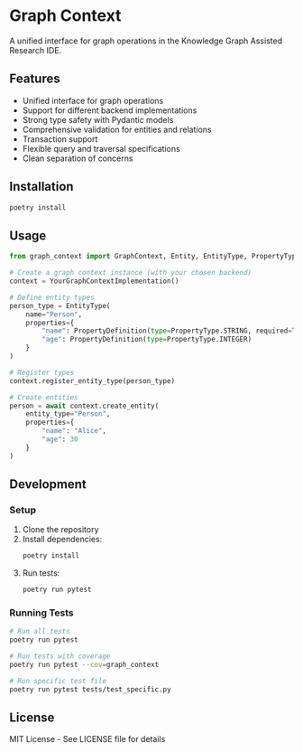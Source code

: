 # Graph Context

A unified interface for graph operations in the Knowledge Graph Assisted Research IDE.

## Features

- Unified interface for graph operations
- Support for different backend implementations
- Strong type safety with Pydantic models
- Comprehensive validation for entities and relations
- Transaction support
- Flexible query and traversal specifications
- Clean separation of concerns

## Installation

```bash
poetry install
```

## Usage

```python
from graph_context import GraphContext, Entity, EntityType, PropertyType

# Create a graph context instance (with your chosen backend)
context = YourGraphContextImplementation()

# Define entity types
person_type = EntityType(
    name="Person",
    properties={
        "name": PropertyDefinition(type=PropertyType.STRING, required=True),
        "age": PropertyDefinition(type=PropertyType.INTEGER)
    }
)

# Register types
context.register_entity_type(person_type)

# Create entities
person = await context.create_entity(
    entity_type="Person",
    properties={
        "name": "Alice",
        "age": 30
    }
)
```

## Development

### Setup

1. Clone the repository
2. Install dependencies:
   ```bash
   poetry install
   ```
3. Run tests:
   ```bash
   poetry run pytest
   ```

### Running Tests

```bash
# Run all tests
poetry run pytest

# Run tests with coverage
poetry run pytest --cov=graph_context

# Run specific test file
poetry run pytest tests/test_specific.py
```

## License

MIT License - See LICENSE file for details